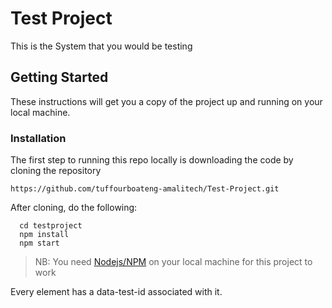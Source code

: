 # Test Project

This is the System that you would be testing

## Getting Started

These instructions will get you a copy of the project up and running on your local machine.

### Installation

The first step to running this repo locally is downloading the code by cloning the repository

`https://github.com/tuffourboateng-amalitech/Test-Project.git`

After cloning, do the following:

```
  cd testproject
  npm install
  npm start
```

> NB: You need [Nodejs/NPM](https://nodejs.org/en/) on your local machine for this project to work

Every element has a data-test-id associated with it.
